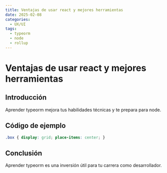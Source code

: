 ```yaml
---
title: Ventajas de usar react y mejores herramientas
date: 2025-02-08
categories:
  - UX/UI
tags:
  - typeorm
  - node
  - rollup
---
```


# Ventajas de usar react y mejores herramientas

## Introducción

Aprender typeorm mejora tus habilidades técnicas y te prepara para node.

## Código de ejemplo

```css
.box { display: grid; place-items: center; }
```

## Conclusión

Aprender typeorm es una inversión útil para tu carrera como desarrollador.